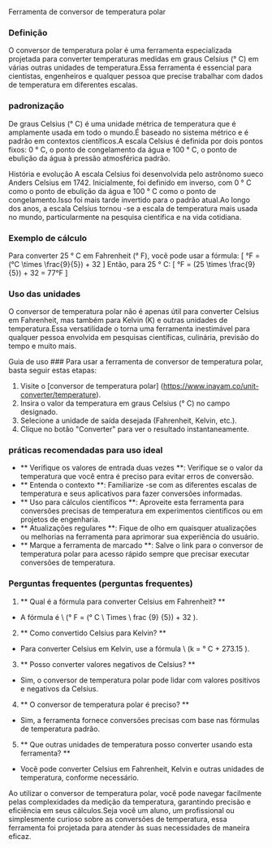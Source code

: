 Ferramenta de conversor de temperatura polar

### Definição
O conversor de temperatura polar é uma ferramenta especializada projetada para converter temperaturas medidas em graus Celsius (° C) em várias outras unidades de temperatura.Essa ferramenta é essencial para cientistas, engenheiros e qualquer pessoa que precise trabalhar com dados de temperatura em diferentes escalas.

### padronização
De graus Celsius (° C) é uma unidade métrica de temperatura que é amplamente usada em todo o mundo.É baseado no sistema métrico e é padrão em contextos científicos.A escala Celsius é definida por dois pontos fixos: 0 ° C, o ponto de congelamento da água e 100 ° C, o ponto de ebulição da água à pressão atmosférica padrão.

História e evolução
A escala Celsius foi desenvolvida pelo astrônomo sueco Anders Celsius em 1742. Inicialmente, foi definido em inverso, com 0 ° C como o ponto de ebulição da água e 100 ° C como o ponto de congelamento.Isso foi mais tarde invertido para o padrão atual.Ao longo dos anos, a escala Celsius tornou -se a escala de temperatura mais usada no mundo, particularmente na pesquisa científica e na vida cotidiana.

### Exemplo de cálculo
Para converter 25 ° C em Fahrenheit (° F), você pode usar a fórmula:
\[ °F = (°C \times \frac{9}{5}) + 32 \]
Então, para 25 ° C:
\[ °F = (25 \times \frac{9}{5}) + 32 = 77°F \]

### Uso das unidades
O conversor de temperatura polar não é apenas útil para converter Celsius em Fahrenheit, mas também para Kelvin (K) e outras unidades de temperatura.Essa versatilidade o torna uma ferramenta inestimável para qualquer pessoa envolvida em pesquisas científicas, culinária, previsão do tempo e muito mais.

Guia de uso ###
Para usar a ferramenta de conversor de temperatura polar, basta seguir estas etapas:
1. Visite o [conversor de temperatura polar] (https://www.inayam.co/unit-converter/temperature).
2. Insira o valor da temperatura em graus Celsius (° C) no campo designado.
3. Selecione a unidade de saída desejada (Fahrenheit, Kelvin, etc.).
4. Clique no botão "Converter" para ver o resultado instantaneamente.

### práticas recomendadas para uso ideal
- ** Verifique os valores de entrada duas vezes **: Verifique se o valor da temperatura que você entra é preciso para evitar erros de conversão.
- ** Entenda o contexto **: Familiarize -se com as diferentes escalas de temperatura e seus aplicativos para fazer conversões informadas.
- ** Uso para cálculos científicos **: Aproveite esta ferramenta para conversões precisas de temperatura em experimentos científicos ou em projetos de engenharia.
- ** Atualizações regulares **: Fique de olho em quaisquer atualizações ou melhorias na ferramenta para aprimorar sua experiência do usuário.
- ** Marque a ferramenta de marcado **: Salve o link para o conversor de temperatura polar para acesso rápido sempre que precisar executar conversões de temperatura.

### Perguntas frequentes (perguntas frequentes)

1. ** Qual é a fórmula para converter Celsius em Fahrenheit? **
- A fórmula é \ (° F = (° C \ Times \ frac {9} {5}) + 32 \).

2. ** Como convertido Celsius para Kelvin? **
- Para converter Celsius em Kelvin, use a fórmula \ (k = ° C + 273.15 \).

3. ** Posso converter valores negativos de Celsius? **
- Sim, o conversor de temperatura polar pode lidar com valores positivos e negativos da Celsius.

4. ** O conversor de temperatura polar é preciso? **
- Sim, a ferramenta fornece conversões precisas com base nas fórmulas de temperatura padrão.

5. ** Que outras unidades de temperatura posso converter usando esta ferramenta? **
- Você pode converter Celsius em Fahrenheit, Kelvin e outras unidades de temperatura, conforme necessário.

Ao utilizar o conversor de temperatura polar, você pode navegar facilmente pelas complexidades da medição da temperatura, garantindo precisão e eficiência em seus cálculos.Seja você um aluno, um profissional ou simplesmente curioso sobre as conversões de temperatura, essa ferramenta foi projetada para atender às suas necessidades de maneira eficaz.
